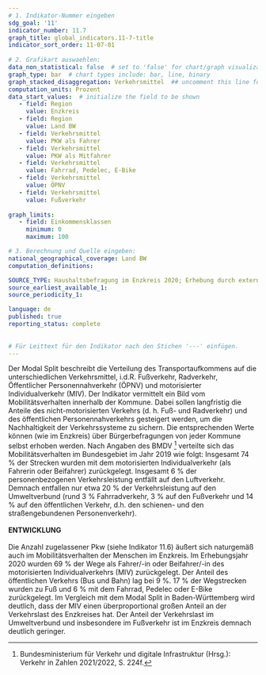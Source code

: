 ```yaml
---
# 1. Indikator-Nummer eingeben 
sdg_goal: '11'
indicator_number: 11.7
graph_title: global_indicators.11-7-title
indicator_sort_order: 11-07-01
 
# 2. Grafikart auswaehlen: 
data_non_statistical: false  # set to 'false' for chart/graph visualization 
graph_type: bar  # chart types include: bar, line, binary 
graph_stacked_disaggregation: Verkehrsmittel  ## uncomment this line for stacked bars. eplace 'Geschlecht' with the field of aggregation. 
computation_units: Prozent 
data_start_values:  # initialize the field to be shown  
   - field: Region 
     value: Enzkreis
   - field: Region 
     value: Land BW
   - field: Verkehrsmittel 
     value: PKW als Fahrer
   - field: Verkehrsmittel 
     value: PKW als Mitfahrer
   - field: Verkehrsmittel 
     value: Fahrrad, Pedelec, E-Bike
   - field: Verkehrsmittel 
     value: ÖPNV
   - field: Verkehrsmittel 
     value: Fußverkehr
     
graph_limits:
   - field: Einkommensklassen
     minimum: 0
     maximum: 100

# 3. Berechnung und Quelle eingeben: 
national_geographical_coverage: Land BW
computation_definitions: 

SOURCE_TYPE: Haushaltsbefragung im Enzkreis 2020; Erhebung durch externen Dienstleister (LK Argus), infas (2022); Mobilitätsreport Baden-Württemberg 06, Ausgabe 12/2022.
source_earliest_available_1: 
source_periodicity_1: 

language: de   
published: true 
reporting_status: complete
 
 
# Für Leittext für den Indikator nach den Stichen '---' einfügen. 
---
```

Der Modal Split beschreibt die Verteilung des Transportaufkommens auf die unterschiedlichen Verkehrsmittel, i.d.R. Fußverkehr, Radverkehr, Öffentlicher Personennahverkehr (ÖPNV) und motorisierter Individualverkehr (MIV). Der Indikator vermittelt ein Bild vom Mobilitätsverhalten innerhalb der Kommune. Dabei sollen langfristig die Anteile des nicht-motorisierten Verkehrs (d. h. Fuß- und Radverkehr) und des öffentlichen Personennahverkehrs gesteigert werden, um die Nachhaltigkeit der Verkehrssysteme zu sichern. Die entsprechenden Werte können (wie im Enzkreis) über Bürgerbefragungen von jeder Kommune selbst erhoben werden. Nach Angaben des BMDV [^1] verteilte sich das Mobilitätsverhalten im Bundesgebiet im Jahr 2019 wie folgt: Insgesamt 74 % der Strecken wurden mit dem motorisierten Individualverkehr (als Fahrerin oder Beifahrer) zurückgelegt. Insgesamt 6 % der personenbezogenen Verkehrsleistung entfällt auf den Luftverkehr. Demnach entfallen nur etwa 20 % der Verkehrsleistung auf den Umweltverbund (rund 3 % Fahrradverkehr, 3 % auf den Fußverkehr und 14 % auf den öffentlichen Verkehr, d.h. den schienen- und den straßengebundenen Personenverkehr). <br>
<br>
**ENTWICKLUNG** <br>
<br>
Die Anzahl zugelassener Pkw (siehe Indikator 11.6) äußert sich naturgemäß auch im Mobilitätsverhalten der Menschen im Enzkreis. Im Erhebungsjahr 2020 wurden 69 % der Wege als Fahrer/-in oder Beifahrer/-in des motorisierten Individualverkehrs (MIV) zurückgelegt. Der Anteil des öffentlichen Verkehrs (Bus und Bahn) lag bei 9 %. 17 % der Wegstrecken wurden zu Fuß und 6 % mit dem Fahrrad, Pedelec oder E-Bike zurückgelegt. Im Vergleich mit dem Modal Split in Baden-Württemberg wird deutlich, dass der MIV einen überproportional großen Anteil an der Verkehrslast des Enzkreises hat. Der Anteil der Verkehrslast im Umweltverbund und insbesondere im Fußverkehr ist im Enzkreis demnach deutlich geringer.

 [^1]: Bundesministerium für Verkehr und digitale Infrastruktur (Hrsg.): Verkehr in Zahlen 2021/2022, S. 224f.

